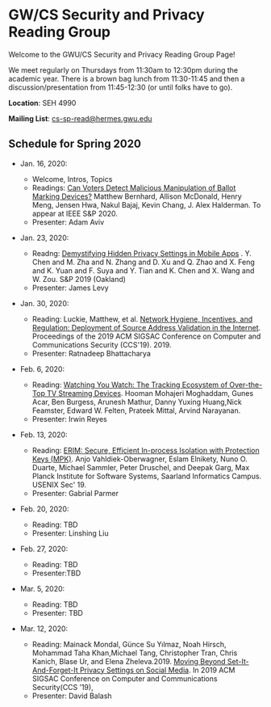 # GW/CS Security and Privacy Reading Group

Welcome to the GWU/CS Security and Privacy Reading Group Page!

We meet regularly on Thursdays from 11:30am to 12:30pm during the academic year. There is a brown bag lunch from 11:30-11:45 and then a discussion/presentation from 11:45-12:30 (or until folks have to go). 

**Location**: SEH 4990

**Mailing List**: cs-sp-read@hermes.gwu.edu

## Schedule for Spring 2020

* Jan. 16, 2020: 
  * Welcome, Intros, Topics
  * Readings: [Can Voters Detect Malicious Manipulation of Ballot Marking Devices?](https://www.google.com/url?q=https%3A%2F%2Fjhalderm.com%2Fpub%2Fpapers%2Fbmd-verifiability-sp20.pdf&sa=D&sntz=1&usg=AFQjCNFIcOrnbweiOkY_xE-OXD5M38L1nA) Matthew Bernhard, Allison McDonald, Henry Meng, Jensen Hwa, Nakul Bajaj, Kevin Chang, J. Alex Halderman. To appear at IEEE S&P 2020.
  * Presenter: Adam Aviv
  
* Jan. 23, 2020: 
  * Readng: [Demystifying Hidden Privacy Settings in Mobile Apps](https://www.computer.org/csdl/proceedings-article/sp/2019/666000a850/19skg3Y4ne0) . Y. Chen and M. Zha and N. Zhang and D. Xu and Q. Zhao and X. Feng and K. Yuan and F. Suya and Y. Tian and K. Chen and X. Wang and W. Zou. S&P 2019 (Oakland)
  * Presenter: James Levy
  
* Jan. 30, 2020: 
  * Reading: Luckie, Matthew, et al. [Network Hygiene, Incentives, and Regulation: Deployment of Source Address Validation in the Internet](https://rbeverly.net/research/papers/respoof-ccs19.pdf). Proceedings of the 2019 ACM SIGSAC Conference on Computer and Communications Security (CCS'19). 2019.
  * Presenter: Ratnadeep Bhattacharya 

* Feb. 6, 2020: 
  * Reading: [Watching You Watch: The Tracking Ecosystem of Over-the-Top TV Streaming Devices](https://tv-watches-you.princeton.edu/tv-tracking-acm-ccs19.pdf). Hooman Mohajeri Moghaddam, Gunes Acar, Ben Burgess, Arunesh Mathur, Danny Yuxing Huang,Nick Feamster, Edward W. Felten, Prateek Mittal, Arvind Narayanan.
   * Presenter: Irwin Reyes
   
* Feb. 13, 2020:
  * Reading: [ERIM: Secure, Efficient In-process Isolation with Protection Keys (MPK)](https://www.usenix.org/conference/usenixsecurity19/presentation/vahldiek-oberwagner). Anjo Vahldiek-Oberwagner, Eslam Elnikety, Nuno O. Duarte, Michael Sammler, Peter Druschel, and Deepak Garg, Max Planck Institute for Software Systems, Saarland Informatics Campus. USENIX Sec' 19.
  * Presenter: Gabrial Parmer

* Feb. 20, 2020:
   * Reading: TBD
   * Presenter: Linshing Liu
   
* Feb. 27, 2020:
   * Reading: TBD
   * Presenter:TBD
   
* Mar. 5, 2020:
   * Reading: TBD
   * Presenter: TBD
   
* Mar. 12, 2020:
  * Reading:  Mainack Mondal, Günce Su Yılmaz, Noah Hirsch, Mohammad Taha Khan,Michael Tang, Christopher Tran, Chris Kanich, Blase Ur, and Elena Zheleva.2019. [Moving Beyond Set-It-And-Forget-It Privacy Settings on Social Media](https://www.blaseur.com/papers/setitandforgetit-ccs19.pdf). In 2019 ACM SIGSAC Conference on Computer and Communications Security(CCS ’19),
  * Presenter: David Balash

